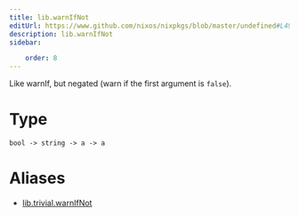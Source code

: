 ```yaml
---
title: lib.warnIfNot
editUrl: https://www.github.com/nixos/nixpkgs/blob/master/undefined#L494C15
description: lib.warnIfNot
sidebar:

    order: 8
---
```


Like warnIf, but negated (warn if the first argument is `false`).

# Type

```
bool -> string -> a -> a
```


# Aliases

- [lib.trivial.warnIfNot](/nix-doc-comments/reference/lib/trivial/lib-trivial-warnifnot)


